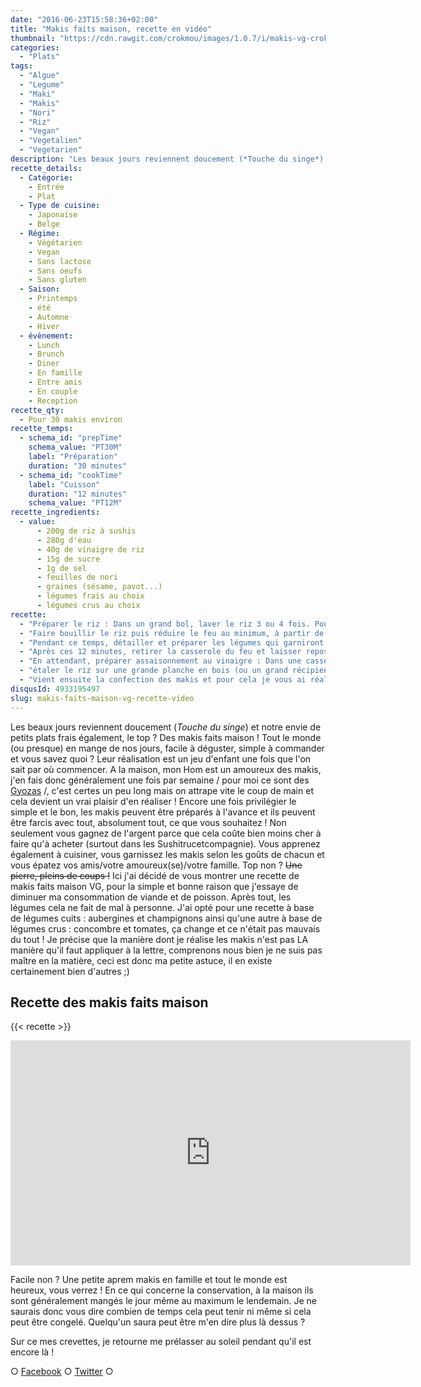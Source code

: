 ```yaml
---
date: "2016-06-23T15:58:36+02:00"
title: "Makis faits maison, recette en vidéo"
thumbnail: "https://cdn.rawgit.com/crokmou/images/1.0.7/i/makis-vg-crokmou-blog-culinaire.jpg"
categories:
  - "Plats"
tags:
  - "Algue"
  - "Legume"
  - "Maki"
  - "Makis"
  - "Nori"
  - "Riz"
  - "Vegan"
  - "Vegetalien"
  - "Vegetarien"
description: "Les beaux jours reviennent doucement (*Touche du singe*) et notre envie de petits plats frais également, le top ? Des makis faits maison !"
recette_details:
  - Catégorie:
    - Entrée
    - Plat
  - Type de cuisine:
    - Japonaise
    - Belge
  - Régime:
    - Végétarien
    - Vegan
    - Sans lactose
    - Sans oeufs
    - Sans gluten
  - Saison:
    - Printemps
    - été
    - Automne
    - Hiver
  - évènement:
    - Lunch
    - Brunch
    - Diner
    - En famille
    - Entre amis
    - En couple
    - Reception
recette_qty:
  - Pour 30 makis environ
recette_temps:
  - schema_id: "prepTime"
    schema_value: "PT30M"
    label: "Préparation"
    duration: "30 minutes"
  - schema_id: "cookTime"
    label: "Cuisson"
    duration: "12 minutes"
    schema_value: "PT12M"
recette_ingredients:
  - value:
      - 200g de riz à sushis
      - 280g d'eau
      - 40g de vinaigre de riz
      - 15g de sucre
      - 1g de sel
      - feuilles de nori
      - graines (sésame, pavot...)
      - légumes frais au choix
      - légumes crus au choix
recette:
  - "Préparer le riz : Dans un grand bol, laver le riz 3 ou 4 fois. Pour cela il suffit de verser un peu d’eau sur le riz et de mélanger du bout des doigts. L’eau deviendra trouble, jeter l’eau et recommencer l’opération jusqu’à ce que l’eau du riz soit claire. Egouter le riz puis le verser dans une casserole avec les 280g d’eau, couvrir à l’aide d’un couvercle."
  - "Faire bouillir le riz puis réduire le feu au minimum, à partir de là, laisser mijoter pendant 12 minutes."
  - "Pendant ce temps, détailler et préparer les légumes qui garniront les makis."
  - "Après ces 12 minutes, retirer la casserole du feu et laisser reposer 10 minutes à couvert"
  - "En attendant, préparer assaisonnement au vinaigre : Dans une casserole, faire bouillir le vinaigre, le sucre et le sel. Retirer du feu."
  - "étaler le riz sur une grande planche en bois (ou un grand récipient non métallique comme ceux dans lesquels on prépare le couscous). A l’aide d’un cuillère en bois plate, trancher le riz délicatement tout en l’humidifiant avec assaisonnement. Le but étant de séparer les gains de riz délicatement afin de ne pas se retrouver avec de grosses masses agglutinées. Cette étape est technique mais l’habitude vient avec la pratique ! Le riz ne doit pas trop refroidir sinon il va durcir, le conserver sous un torchon humide en attendant la confection des makis."
  - "Vient ensuite la confection des makis et pour cela je vous ai réalisé une petite vidéo, parce que pour le coup des images valent mieux que des mots"
disqusId: 4933195497
slug: makis-faits-maison-vg-recette-video
---
```


Les beaux jours reviennent doucement (*Touche du singe*) et notre envie de petits plats frais également, le top ? Des makis faits maison ! Tout le monde (ou presque) en mange de nos jours, facile à déguster, simple à commander et vous savez quoi ? Leur réalisation est un jeu d'enfant une fois que l'on sait par où commencer. A la maison, mon Hom est un amoureux des makis, j'en fais donc généralement une fois par semaine / pour moi ce sont des [Gyozas](https://crokmou.com/2015/08/gyoza-au-porc-maison) /, c'est certes un peu long mais on attrape vite le coup de main et cela devient un vrai plaisir d'en réaliser ! Encore une fois privilégier le simple et le bon, les makis peuvent être préparés à l'avance et ils peuvent être farcis avec tout, absolument tout, ce que vous souhaitez ! Non seulement vous gagnez de l'argent parce que cela coûte bien moins cher à faire qu'à acheter (surtout dans les Sushitrucetcompagnie). Vous apprenez également à cuisiner, vous garnissez les makis selon les goûts de chacun et vous épatez vos amis/votre amoureux(se)/votre famille. Top non ? <del>Une pierre, pleins de coups !</del> Ici j'ai décidé de vous montrer une recette de makis faits maison VG, pour la simple et bonne raison que j'essaye de diminuer ma consommation de viande et de poisson. Après tout, les légumes cela ne fait de mal à personne. J'ai opté pour une recette à base de légumes cuits : aubergines et champignons ainsi qu'une autre à base de légumes crus : concombre et tomates, ça change et ce n'était pas mauvais du tout ! Je précise que la manière dont je réalise les makis n'est pas LA manière qu'il faut appliquer à la lettre, comprenons nous bien je ne suis pas maître en la matière, ceci est donc ma petite astuce, il en existe certainement bien d'autres ;)

## **Recette des makis faits maison**

{{< recette >}}

<iframe src="https://www.youtube.com/embed/rovz1UswWVM" width="640" height="360" frameborder="0" allowfullscreen="allowfullscreen"></iframe>

Facile non ? Une petite aprem makis en famille et tout le monde est heureux, vous verrez ! En ce qui concerne la conservation, à la maison ils sont généralement mangés le jour même au maximum le lendemain. Je ne saurais donc vous dire combien de temps cela peut tenir ni même si cela peut être congelé. Quelqu'un saura peut être m'en dire plus là dessus ?

Sur ce mes crevettes, je retourne me prélasser au soleil pendant qu'il est encore là !

○ [Facebook](https://www.facebook.com/crokmou.blog) ○ [Twitter](https://twitter.com/Crokmou) ○
